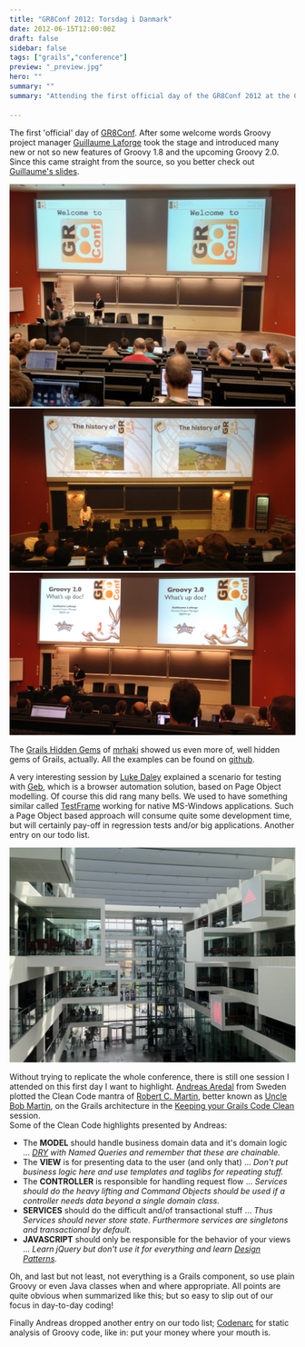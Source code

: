 ```yaml
---
title: "GR8Conf 2012: Torsdag i Danmark"
date: 2012-06-15T12:00:00Z
draft: false
sidebar: false
tags: ["grails","conference"]
preview: "_preview.jpg"
hero: ""
summary: ""
summary: "Attending the first official day of the GR8Conf 2012 at the Copenhagen IT University"

---
```


The first 'official' day of [GR8Conf](http://gr8conf.eu/). After some welcome words Groovy project manager [Guillaume Laforge](http://gr8conf.eu/Speakers/Guillaume-Laforge) took the stage and introduced many new or not so new features of Groovy 1.8 and the upcoming Groovy 2.0. Since this came straight from the source, so you better check out [Guillaume's slides](http://www.slideshare.net/glaforge/groovy-18-and-20-at-gr8conf-europe-2012).

![GR8Conf founder Søren Berg Glasius and Apache Groovy language co-founder Guillaume Laforge opening the conference](welcome.jpg)
![The history of the international Grails User Conference](_preview.jpg)
![Groovy Project Manager Guillaume Laforge introducing what's up for the next iteration](groovy.jpg)

The [Grails Hidden Gems](http://gr8conf.eu/Presentations/Grails-hidden-Gems) of [mrhaki](http://gr8conf.eu/Speakers/MrHaKi) showed us even more of, well hidden gems of Grails, actually. All the examples can be found on [github](https://github.com/mrhaki/gr8conf2012-grails-hidden-gems).

A very interesting session by [Luke Daley](http://gr8conf.eu/Speakers/Luke-Daley) explained a scenario for testing with [Geb](http://www.gebish.org/), which is a browser automation solution, based on Page Object modelling. Of course this did rang many bells. We used to have something similar called [TestFrame](http://nl.wikipedia.org/wiki/TestFrame) working for native MS-Windows applications. Such a Page Object based approach will consume quite some development time, but will certainly pay-off in regression tests and/or big applications. Another entry on our todo list.

![The fascinating atrium at the Copenhagen IT University](lobby.jpg)

Without trying to replicate the whole conference, there is still one session I attended on this first day I want to highlight. [Andreas Aredal](http://gr8conf.eu/Speakers/Andreas-Aredal) from Sweden plotted the Clean Code mantra of [Robert C. Martin](https://twitter.com/#!/unclebobmartin), better known as [Uncle Bob Martin](http://devnology.nl/podcast/10-content/98-devnology-podcast-006), on the Grails architecture in the [Keeping your Grails Code Clean](http://gr8conf.eu/Presentations/Keeping-your-Grails-code-clean) session.  
Some of the Clean Code highlights presented by Andreas:

- The **MODEL** should handle business domain data and it's domain logic ... _[DRY](http://en.wikipedia.org/wiki/Don't_repeat_yourself) with Named Queries and remember that these are chainable._
- The **VIEW** is for presenting data to the user (and only that) ... _Don't put business logic here and use templates and taglibs for repeating stuff._
- The **CONTROLLER** is responsible for handling request flow ... _Services should do the heavy lifting and Command Objects should be used if a controller needs data beyond a single domain class._
- **SERVICES** should do the difficult and/of transactional stuff ... _Thus Services should never store state. Furthermore services are singletons and transactional by default._
- **JAVASCRIPT** should only be responsible for the behavior of your views ... _Learn jQuery but don't use it for everything and learn [Design Patterns](https://refactoring.guru/design-patterns/catalog)._

Oh, and last but not least, not everything is a Grails component, so use plain Groovy or even Java classes when and where appropriate. All points are quite obvious when summarized like this; but so easy to slip out of our focus in day-to-day coding! 

Finally Andreas dropped another entry on our todo list; [Codenarc](http://codenarc.sourceforge.net/) for static analysis of Groovy code, like in: put your money where your mouth is.